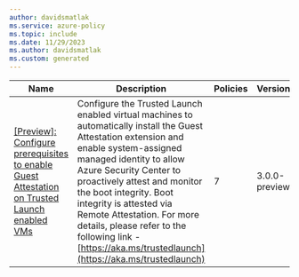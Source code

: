 ```yaml
---
author: davidsmatlak
ms.service: azure-policy
ms.topic: include
ms.date: 11/29/2023
ms.author: davidsmatlak
ms.custom: generated
---
```


|Name |Description |Policies |Version |
|---|---|---|---|
|[\[Preview\]: Configure prerequisites to enable Guest Attestation on Trusted Launch enabled VMs](https://github.com/Azure/azure-policy/blob/master/built-in-policies/policySetDefinitions/Trusted%20Launch/TrustedLaunch_GuestAttestationPrerequisites.json) |Configure the Trusted Launch enabled virtual machines to automatically install the Guest Attestation extension and enable system-assigned managed identity to allow Azure Security Center to proactively attest and monitor the boot integrity. Boot integrity is attested via Remote Attestation. For more details, please refer to the following link - [https://aka.ms/trustedlaunch](https://aka.ms/trustedlaunch) |7 |3.0.0-preview |
